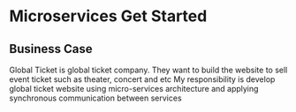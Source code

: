 # Microservices Get Started

## Business Case

Global Ticket is global ticket company. They want to build the website to sell event ticket such as theater, concert and etc
My responsibility is develop global ticket website using micro-services architecture and applying synchronous communication between services
